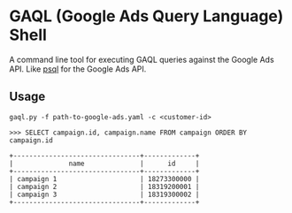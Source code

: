 # GAQL (Google Ads Query Language) Shell

A command line tool for executing GAQL queries against the Google Ads API.
Like [psql](https://www.postgresql.org/docs/current/app-psql.html) for the Google Ads API.

## Usage

```
gaql.py -f path-to-google-ads.yaml -c <customer-id>

>>> SELECT campaign.id, campaign.name FROM campaign ORDER BY campaign.id

+--------------------------------+-------------+
|              name              |      id     |
+--------------------------------+-------------+
| campaign 1                     | 18273300000 |
| campaign 2                     | 18319200001 |
| campaign 3                     | 18319300002 |
+--------------------------------+-------------+
```
